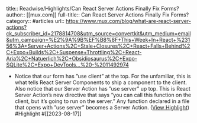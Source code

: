 title:: Readwise/Highlights/Can React Server Actions Finally Fix Forms?
author:: [[mux.com]]
full-title:: Can React Server Actions Finally Fix Forms?
category:: #articles
url:: https://www.mux.com/blog/what-are-react-server-actions?ck_subscriber_id=2178814708&utm_source=convertkit&utm_medium=email&utm_campaign=%E2%9A%9B%EF%B8%8F+This+Week+In+React+%23156%3A+Server+Actions%2C+Stale+Closures%2C+React+Falls+Behind%2C+Expo+Builds%2C+Suspense+Throttling%2C+React-Aria%2C+Natuerlich%2C+Obsidiosaurus%2C+Expo-SQLite%2C+Expo+DevTools...%20-%2011492974

- Notice that our form has ”use client” at the top. For the unfamiliar, this is what tells React Server Components to ship a component to the client. Also notice that our Server Action has ”use server” up top. This is React Server Action’s new directive that says “you can call this function on the client, but it’s going to run on the server.” Any function declared in a file that opens with ”use server” becomes a Server Action. ([View Highlight](https://read.readwise.io/read/01h817fqdzrc26stvmdhsgb4b6)) #Highlight #[[2023-08-17]]